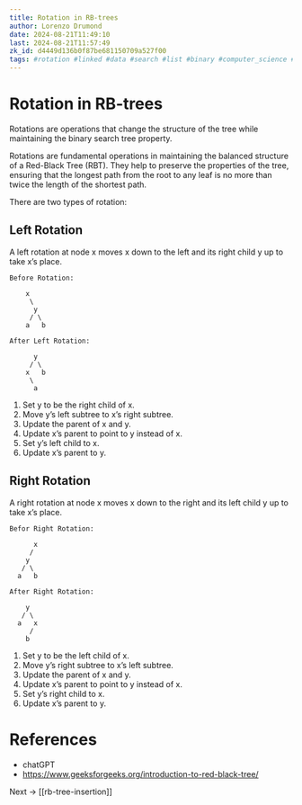 ```yaml
---
title: Rotation in RB-trees
author: Lorenzo Drumond
date: 2024-08-21T11:49:10
last: 2024-08-21T11:57:49
zk_id: d4449d136b0f87be681150709a527f00
tags: #rotation #linked #data #search #list #binary #computer_science #structure #boot_dev #programming #bst #red_black #memory #unbalanced #tree #balanced
---
```



# Rotation in RB-trees

Rotations are operations that change the structure of the tree while maintaining the binary search tree property.

Rotations are fundamental operations in maintaining the balanced structure of a Red-Black Tree (RBT). They help to preserve the properties of the tree, ensuring that the longest path from the root to any leaf is no more than twice the length of the shortest path.

There are two types of rotation:

## Left Rotation

A left rotation at node x moves x down to the left and its right child y up to take x’s place.

```
Before Rotation:

    x
     \
      y
     / \
    a   b

After Left Rotation:

      y
     / \
    x   b
     \
      a
```

1. Set y to be the right child of x.
2. Move y’s left subtree to x’s right subtree.
3. Update the parent of x and y.
4. Update x’s parent to point to y instead of x.
5. Set y’s left child to x.
6. Update x’s parent to y.

## Right Rotation

A right rotation at node x moves x down to the right and its left child y up to take x’s place.

```
Befor Right Rotation:

      x
     /
    y
   / \
  a   b

After Right Rotation:

    y
   / \
  a   x
     /
    b
```

1. Set y to be the left child of x.
2. Move y’s right subtree to x’s left subtree.
3. Update the parent of x and y.
4. Update x’s parent to point to y instead of x.
5. Set y’s right child to x.
6. Update x’s parent to y.

# References

- chatGPT
- https://www.geeksforgeeks.org/introduction-to-red-black-tree/

Next -> [[rb-tree-insertion]]
